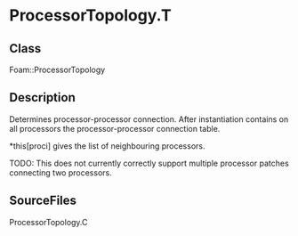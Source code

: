 # ProcessorTopology.T 
## Class
Foam::ProcessorTopology

## Description
Determines processor-processor connection. After instantiation contains
on all processors the processor-processor connection table.

*this[proci] gives the list of neighbouring processors.

TODO: This does not currently correctly support multiple processor
patches connecting two processors.

## SourceFiles
ProcessorTopology.C

